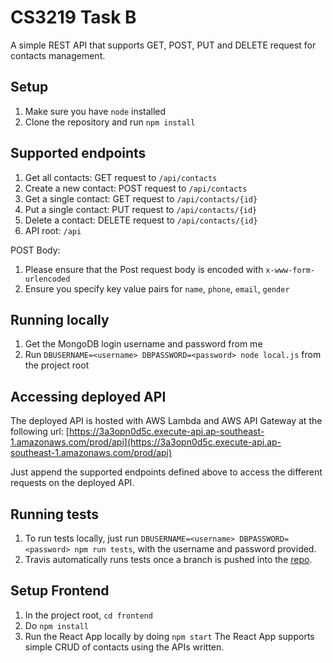 # CS3219 Task B
A simple REST API that supports GET, POST, PUT and DELETE request for contacts management.
## Setup
1. Make sure you have `node` installed
2. Clone the repository and run `npm install`

## Supported endpoints
1. Get all contacts: GET request to `/api/contacts`
2. Create a new contact: POST request to `/api/contacts`
3. Get a single contact: GET request to `/api/contacts/{id}`
4. Put a single contact: PUT request to `/api/contacts/{id}`
5. Delete a contact: DELETE request to `/api/contacts/{id}`
6. API root: `/api`

POST Body:
1. Please ensure that the Post request body is encoded with `x-www-form-urlencoded`
2. Ensure you specify key value pairs for `name`, `phone`, `email`, `gender`

## Running locally
1. Get the MongoDB login username and password from me
2. Run `DBUSERNAME=<username> DBPASSWORD=<password> node local.js` from the project root

## Accessing deployed API
The deployed API is hosted with AWS Lambda and AWS API Gateway at the following url:
[https://3a3opn0d5c.execute-api.ap-southeast-1.amazonaws.com/prod/api](https://3a3opn0d5c.execute-api.ap-southeast-1.amazonaws.com/prod/api)

Just append the supported endpoints defined above to access the different requests on the deployed API.

## Running tests
1. To run tests locally, just run `DBUSERNAME=<username> DBPASSWORD=<password> npm run tests`, with the username and password provided.
2. Travis automatically runs tests once a branch is pushed into the [repo](https://travis-ci.org/github/rbth7e5/CS3219_TaskB).

## Setup Frontend
1. In the project root, `cd frontend`
2. Do `npm install`
3. Run the React App locally by doing `npm start`
The React App supports simple CRUD of contacts using the APIs written.